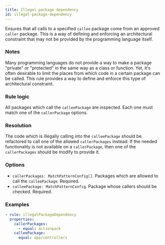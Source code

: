 ```yaml
---
title: Illegal package dependency
id: illegal-package-dependency
---
```


Ensures that all calls to a specified `callee` package come from an approved `caller` package. This
is a way of defining and enforcing an architectural constraint that may not be provided by the
programming language itself.

### Notes

Many programming languages do not provide a way to make a package "private" or "protected" in the
same way as a class or function. Yet, it's often desirable to limit the places from which code in a
certain package can be called. This rule provides a way to define and enforce this type of
architectural constraint.

### Rule logic

All packages which call the `calleePackage` are inspected. Each one must match one of the
`callerPackage` options.

### Resolution

The code which is illegally calling into the `calleePackage` should be refactored to call one of the
allowed `callerPackages` instead. If the needed functionality is not available on a `callerPackage`,
then one of the `callerPackages` should be modify to provide it.

### Options

- `callerPackages: MatchPatternConfig[]`. Packages which are allowed to call the `calleePackage`.
  Required.
- `calleePackage: MatchPatternConfig`. Package whose callers should be checked. Required.

### Examples

```yaml
- rule: illegalPackageDependency
  properties:
    callerPackages:
      - equal: actionpack
    calleePackage:
      equal: app/controllers
```
